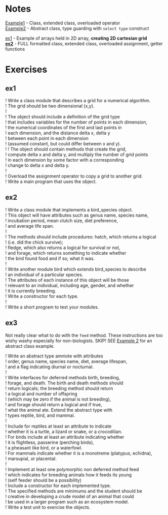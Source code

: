 # Notes

[Example1](./Example1/) - Class, extended class, overloaded operator    
[Example2](./Example2/) - Abstract class, type guarding with `select type` construct

[ex1](./Exercise1/ex1.f90) - Example of arrays held in 2D array, **creating 2D cartesian grid**     
**[ex2](./Exercise2/ex2.f90)** - FULL formatted class, extended class, overloaded assignment, getter functions     

# Exercises

## ex1

! Write a class module that describes a grid for a numerical algorithm.     
! The grid should be two dimensional (x,y).     
!    
! The object should include a definition of the grid type    
! that includes variables for the number of points in each dimension,     
! the numerical coordinates of the first and last points in     
! each dimension, and the distance delta x, delta y    
! between each point in each dimension     
! (assumed constant, but could differ between x and y).     
!
! The object should contain methods that create the grid,     
! compute delta x and delta y, and multiply the number of grid points     
! in each dimension by some factor with a corresponding    
! change to delta x and delta y.     
!     
! Overload the assignment operator to copy a grid to another grid.    
! Write a main program that uses the object.    

## ex2

! Write a class module that implements a bird_species object.     
! This object will have attributes such as genus name, species name,    
! incubation period, mean clutch size, diet preference,     
! and average life span.   
!     
! The methods should include procedures: hatch, which returns a logical     
! (i.e. did the chick survive);     
! fledge, which also returns a logical for survival or not,    
! and forage, which returns something to indicate whether    
! the bird found food and if so, what it was.     
!     
! Write another module bird which extends bird_species to describe     
! an individual of a particular species.      
! The attributes of each instance of this object will be those     
! relevant to an individual, including age, gender, and whether   
! it is currently breeding.    
! Write a constructor for each type.     
!    
! Write a short program to test your modules.    

## ex3

Not really clear what to do with the `feed` method. These instructions are too wishy washy especially for non-biologists. SKIP! SEE [Example 2](./Example2/ice_cream_test.f90) for an abstract class example.

! Write an abstract type amniote with attributes      
! order, genus name, species name, diet, average lifespan,   
! and a flag indicating diurnal or nocturnal.     
!    
! Write interfaces for deferred methods birth, breeding,     
! forage, and death. The birth and death methods should     
! return logicals; the breeding method should return    
! a logical and number of offspring     
! (which may be zero if the animal is not breeding),     
! and forage should return a logical and if true,     
! what the animal ate. Extend the abstract type with     
! types reptile, bird, and mammal.      
!    
! Include for reptiles at least an attribute to indicate     
! whether it is a turtle, a lizard or snake, or a crocodilian.      
! For birds include at least an attribute indicating whether    
! it is flightless, passerine (perching birds),     
! a pheasant like bird, or a waterfowl.     
! For mammals indicate whether it is a monotreme (platypus, echidna),     
! marsupial, or placental.     
!     
! Implement at least one polymorphic non deferred method feed     
! which indicates for breeding animals how it feeds its young    
! (self feeder should be a possibility)     
! Include a constructor for each implemented type.    
! The specified methods are minimums and the student should be     
! creative in developing a crude model of an animal that could    
! be used in a larger program such as an ecosystem model.   
! Write a test unit to exercise the objects.    